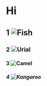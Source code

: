 # Hi
## 1 ![Fish](https://splashyfishstore.com/cdn/shop/articles/Vibrant_yellow_cichlid_fish.jpg?v=1730198710)
### 2 ![Urial](https://static.wikia.nocookie.net/fictionrulezforever/images/c/cf/Profile_-_Urial_%28Male%29.jpg/revision/latest?cb=20240328150614)
#### 3 ![Camel](https://encrypted-tbn0.gstatic.com/images?q=tbn:ANd9GcR7zFwvHW7INWOiOu0y-zs5-ajf0bRDCapBiQ&s)
##### 4 ![Kangaroo](https://c02.purpledshub.com/uploads/sites/62/2024/07/kangaroo-facts.jpg?w=750&webp=1)
